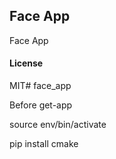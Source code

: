 ## Face App

Face App

#### License

MIT# face_app

Before get-app 

source env/bin/activate

pip install cmake

